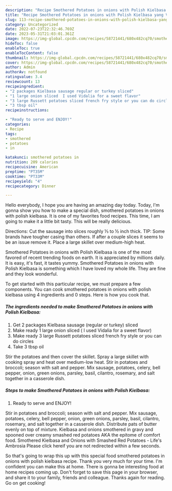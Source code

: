 ```yaml
---
description: "Recipe Smothered Potatoes in onions with Polish Kielbasa yang Very Delicious}"
title: "Recipe Smothered Potatoes in onions with Polish Kielbasa yang Very Delicious}"
slug: 113-recipe-smothered-potatoes-in-onions-with-polish-kielbasa-yang-very-delicious
category: Uncategorized
date: 2022-07-23T22:32:46.769Z
date: 2023-05-31T21:03:01.361Z
image: https://img-global.cpcdn.com/recipes/58721441/680x482cq70/smothered-potatoes-in-onions-with-polish-kielbasa-recipe-main-photo.jpg
hideToc: false
enableToc: true
enableTocContent: false
thumbnail: https://img-global.cpcdn.com/recipes/58721441/680x482cq70/smothered-potatoes-in-onions-with-polish-kielbasa-recipe-main-photo.jpg
cover: https://img-global.cpcdn.com/recipes/58721441/680x482cq70/smothered-potatoes-in-onions-with-polish-kielbasa-recipe-main-photo.jpg
author: Admin
authorAv: notfound
ratingvalue: 3.4
reviewcount: 13
recipeingredient:
- "2 packages Kielbasa sausage regular or turkey sliced"
- "1 large onion sliced  I used Vidalia for a sweet flavor"
- "3 large Russett potatoes sliced french fry style or you can do circles"
- "3 tbsp oil"
recipeinstructions:

- "Ready to serve and ENJOY!"
categories:
- Recipe
tags:
- smothered
- potatoes
- in

katakunci: smothered potatoes in 
nutrition: 209 calories
recipecuisine: American
preptime: "PT35M"
cooktime: "PT33M"
recipeyield: "4"
recipecategory: Dinner

---
```



Hello everybody, I hope you are having an amazing day today. Today, I'm gonna show you how to make a special dish, smothered potatoes in onions with polish kielbasa. It is one of my favorites food recipes. This time, I am going to make it a little bit tasty. This will be really delicious.

Directions: Cut the sausage into slices roughly ⅓ to ½ inch thick. TIP: Some brands have tougher casing than others. If after a couple slices it seems to be an issue remove it. Place a large skillet over medium-high heat.

Smothered Potatoes in onions with Polish Kielbasa is one of the most favored of recent trending foods on earth. It is appreciated by millions daily. It is easy, it's fast, it tastes yummy. Smothered Potatoes in onions with Polish Kielbasa is something which I have loved my whole life. They are fine and they look wonderful.


To get started with this particular recipe, we must prepare a few components. You can cook smothered potatoes in onions with polish kielbasa using 4 ingredients and 0 steps. Here is how you cook that.

<!--inarticleads1-->

##### The ingredients needed to make Smothered Potatoes in onions with Polish Kielbasa:

1. Get 2 packages Kielbasa sausage (regular or turkey) sliced
1. Make ready 1 large onion sliced ( I used Vidalia for a sweet flavor)
1. Make ready 3 large Russett potatoes sliced french fry style or you can do circles
1. Take 3 tbsp oil


Stir the potatoes and then cover the skillet. Spray a large skillet with cooking spray and heat over medium-low heat. Stir in potatoes and broccoli; season with salt and pepper. Mix sausage, potatoes, celery, bell pepper, onion, green onions, parsley, basil, cilantro, rosemary, and salt together in a casserole dish. 

<!--inarticleads2-->

##### Steps to make Smothered Potatoes in onions with Polish Kielbasa:


1. Ready to serve and ENJOY!

Stir in potatoes and broccoli; season with salt and pepper. Mix sausage, potatoes, celery, bell pepper, onion, green onions, parsley, basil, cilantro, rosemary, and salt together in a casserole dish. Distribute pats of butter evenly on top of mixture. Kielbasa and onions smothered in gravy and spooned over creamy smashed red potatoes AKA the epitome of comfort food. Smothered Kielbasa and Onions with Smashed Red Potatoes - Life&#39;s Ambrosia Please click hereif you are not redirected within a few seconds. 

So that's going to wrap this up with this special food smothered potatoes in onions with polish kielbasa recipe. Thank you very much for your time. I'm confident you can make this at home. There is gonna be interesting food at home recipes coming up. Don't forget to save this page in your browser, and share it to your family, friends and colleague. Thanks again for reading. Go on get cooking!
